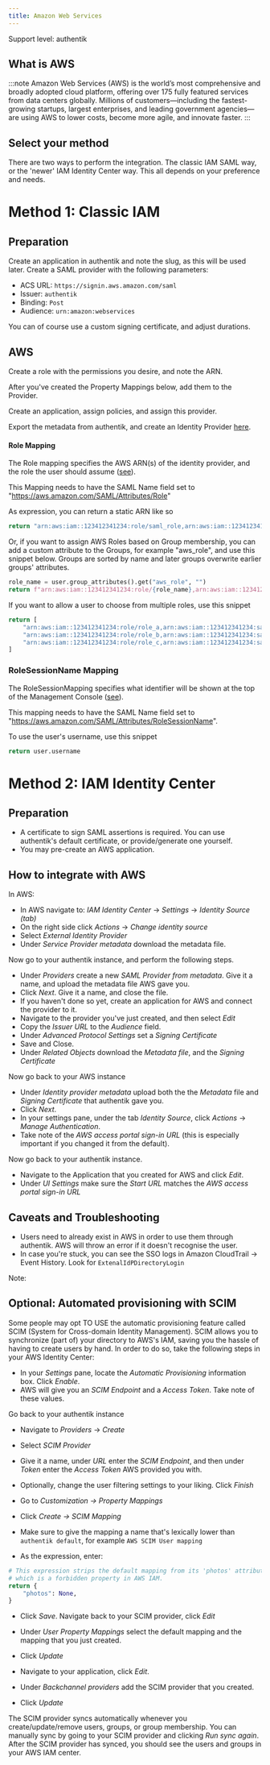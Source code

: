 ```yaml
---
title: Amazon Web Services
---
```


<span class="badge badge--primary">Support level: authentik</span>

## What is AWS

:::note
Amazon Web Services (AWS) is the world’s most comprehensive and broadly adopted cloud platform, offering over 175 fully featured services from data centers globally. Millions of customers—including the fastest-growing startups, largest enterprises, and leading government agencies—are using AWS to lower costs, become more agile, and innovate faster.
:::

## Select your method

There are two ways to perform the integration. The classic IAM SAML way, or the 'newer' IAM Identity Center way.
This all depends on your preference and needs.

# Method 1: Classic IAM

## Preparation

Create an application in authentik and note the slug, as this will be used later. Create a SAML provider with the following parameters:

-   ACS URL: `https://signin.aws.amazon.com/saml`
-   Issuer: `authentik`
-   Binding: `Post`
-   Audience: `urn:amazon:webservices`

You can of course use a custom signing certificate, and adjust durations.

## AWS

Create a role with the permissions you desire, and note the ARN.

After you've created the Property Mappings below, add them to the Provider.

Create an application, assign policies, and assign this provider.

Export the metadata from authentik, and create an Identity Provider [here](https://console.aws.amazon.com/iam/home#/providers).

#### Role Mapping

The Role mapping specifies the AWS ARN(s) of the identity provider, and the role the user should assume ([see](https://docs.aws.amazon.com/IAM/latest/UserGuide/id_roles_providers_create_saml_assertions.html#saml_role-attribute)).

This Mapping needs to have the SAML Name field set to "https://aws.amazon.com/SAML/Attributes/Role"

As expression, you can return a static ARN like so

```python
return "arn:aws:iam::123412341234:role/saml_role,arn:aws:iam::123412341234:saml-provider/authentik"
```

Or, if you want to assign AWS Roles based on Group membership, you can add a custom attribute to the Groups, for example "aws_role", and use this snippet below. Groups are sorted by name and later groups overwrite earlier groups' attributes.

```python
role_name = user.group_attributes().get("aws_role", "")
return f"arn:aws:iam::123412341234:role/{role_name},arn:aws:iam::123412341234:saml-provider/authentik"
```

If you want to allow a user to choose from multiple roles, use this snippet

```python
return [
    "arn:aws:iam::123412341234:role/role_a,arn:aws:iam::123412341234:saml-provider/authentik",
    "arn:aws:iam::123412341234:role/role_b,arn:aws:iam::123412341234:saml-provider/authentik",
    "arn:aws:iam::123412341234:role/role_c,arn:aws:iam::123412341234:saml-provider/authentik",
]
```

### RoleSessionName Mapping

The RoleSessionMapping specifies what identifier will be shown at the top of the Management Console ([see](https://docs.aws.amazon.com/IAM/latest/UserGuide/id_roles_providers_create_saml_assertions.html#saml_role-session-attribute)).

This mapping needs to have the SAML Name field set to "https://aws.amazon.com/SAML/Attributes/RoleSessionName".

To use the user's username, use this snippet

```python
return user.username
```

# Method 2: IAM Identity Center

## Preparation

-   A certificate to sign SAML assertions is required. You can use authentik's default certificate, or provide/generate one yourself.
-   You may pre-create an AWS application.

## How to integrate with AWS

In AWS:

-   In AWS navigate to: _IAM Identity Center_ -> _Settings_ -> _Identity Source (tab)_
-   On the right side click _Actions_ -> _Change identity source_
-   Select _External Identity Provider_
-   Under _Service Provider metadata_ download the metadata file.

Now go to your authentik instance, and perform the following steps.

-   Under _Providers_ create a new _SAML Provider from metadata_. Give it a name, and upload the metadata file AWS gave you.
-   Click _Next_. Give it a name, and close the file.
-   If you haven't done so yet, create an application for AWS and connect the provider to it.
-   Navigate to the provider you've just created, and then select _Edit_
-   Copy the _Issuer URL_ to the _Audience_ field.
-   Under _Advanced Protocol Settings_ set a _Signing Certificate_
-   Save and Close.
-   Under _Related Objects_ download the _Metadata file_, and the _Signing Certificate_

Now go back to your AWS instance

-   Under _Identity provider metadata_ upload both the the _Metadata_ file and _Signing Certificate_ that authentik gave you.
-   Click _Next_.
-   In your settings pane, under the tab _Identity Source_, click _Actions_ -> _Manage Authentication_.
-   Take note of the _AWS access portal sign-in URL_ (this is especially important if you changed it from the default).

Now go back to your authentik instance.

-   Navigate to the Application that you created for AWS and click _Edit_.
-   Under _UI Settings_ make sure the _Start URL_ matches the _AWS access portal sign-in URL_

## Caveats and Troubleshooting

-   Users need to already exist in AWS in order to use them through authentik. AWS will throw an error if it doesn't recognise the user.
-   In case you're stuck, you can see the SSO logs in Amazon CloudTrail -> Event History. Look for `ExtenalIdPDirectoryLogin`

Note:

## Optional: Automated provisioning with SCIM

Some people may opt TO USE the automatic provisioning feature called SCIM (System for Cross-domain Identity Management).
SCIM allows you to synchronize (part of) your directory to AWS's IAM, saving you the hassle of having to create users by hand.
In order to do so, take the following steps in your AWS Identity Center:

-   In your _Settings_ pane, locate the _Automatic Provisioning_ information box. Click _Enable_.
-   AWS will give you an _SCIM Endpoint_ and a _Access Token_. Take note of these values.

Go back to your authentik instance

-   Navigate to _Providers_ -> _Create_
-   Select _SCIM Provider_
-   Give it a name, under _URL_ enter the _SCIM Endpoint_, and then under _Token_ enter the _Access Token_ AWS provided you with.
-   Optionally, change the user filtering settings to your liking. Click _Finish_

-   Go to _Customization -> Property Mappings_
-   Click _Create -> SCIM Mapping_
-   Make sure to give the mapping a name that's lexically lower than `authentik default`, for example `AWS SCIM User mapping`
-   As the expression, enter:

```python
# This expression strips the default mapping from its 'photos' attribute,
# which is a forbidden property in AWS IAM.
return {
    "photos": None,
}
```

-   Click _Save_. Navigate back to your SCIM provider, click _Edit_
-   Under _User Property Mappings_ select the default mapping and the mapping that you just created.
-   Click _Update_

-   Navigate to your application, click _Edit_.
-   Under _Backchannel providers_ add the SCIM provider that you created.
-   Click _Update_

The SCIM provider syncs automatically whenever you create/update/remove users, groups, or group membership. You can manually sync by going to your SCIM provider and clicking _Run sync again_. After the SCIM provider has synced, you should see the users and groups in your AWS IAM center.
